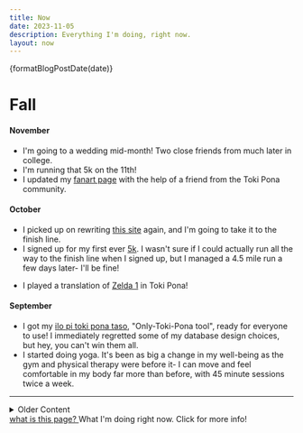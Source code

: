 ```yaml
---
title: Now
date: 2023-11-05
description: Everything I'm doing, right now.
layout: now
---
```


<script lang="ts">
	import { formatBlogPostDate } from '$lib/utils';
	import { Tooltip } from 'flowbite-svelte';
</script>

<div class="absolute top-16 right-16 text-xs">
  {formatBlogPostDate(date)}
</div>

<!-- # Winter -->
<!---->
<!-- #### December -->

# Fall

#### November

- I'm going to a wedding mid-month! Two close friends from much later in college.
- I'm running that 5k on the 11th!
- I updated my [fanart page](https://mun.la/fanart) with the help of a friend from the Toki Pona community.

#### October

<!-- - I went and saw [Rocky Horror Picture Show](https://en.wikipedia.org/wiki/The_Rocky_Horror_Picture_Show) with some friends- I went as [Eddie](https://rockyhorror.fandom.com/wiki/Eddie) -->

- I picked up on rewriting [this site](https://gregdan3.dev) again, and I'm going to take it to the finish line.
- I signed up for my first ever [5k](https://en.wikipedia.org/wiki/5K_run). I wasn't sure if I could actually run all the way to the finish line when I signed up, but I managed a 4.5 mile run a few days later- I'll be fine!
<!-- - I got a CT Scan! Long story, but I'm okay. It's weird to see the inside of your own body, especially your skull and brain. -->
- I played a translation of [Zelda 1](https://youtu.be/SkiiabwexcA) in Toki Pona!

#### September

- I got my [ilo pi toki pona taso](https://github.com/gregdan3/ilo-pi-toki-pona-taso), "Only-Toki-Pona tool", ready for everyone to use! I immediately regretted some of my database design choices, but hey, you can't win them all.
- I started doing yoga. It's been as big a change in my well-being as the gym and physical therapy were before it- I can move and feel comfortable in my body far more than before, with 45 minute sessions twice a week.

<hr class="my-8" />

<div class="relative">

<details>
<summary>Older Content</summary>

I keep track of the most recent three months at a time, and everything older is stashed in here.

# Summer

#### August

- My brother and I have been messing with [Ham Radio](https://en.wikipedia.org/wiki/Ham_Radio) a lot, so we went to [Huntsville Hamfest](https://hamfest.org/) and got some gear! I got a [Xiegu X6100](https://www.radioddity.com/products/xiegu-x6100) and a [Comet HFJ-350M](https://www.dxengineering.com/parts/cma-hfj-350m). A friend was also kind enough to sell us her [Icom IC-718](https://www.dxengineering.com/parts/ico-ic-718) for cheap. We tried [making our own antennas](https://youtu.be/oR1UXAZTucU) too- it's surprising how easy that is.
- I bought a new car! A [2023 Hyundai Elantra](). Took me long enough; I'd been driving a piece of junk for ages.
- I delivered my... Presentation? Gag? for [suno pi toki pona](https://suno.pona.la/2023/). See it [here](https://youtu.be/_awfcwuJhpk) and [here](https://youtu.be/AgkDx8dIAio)!

#### July

- I got myself a Thinkpad x280 to serve as a distraction-reducing writing laptop. Highly recommended! It's like, $100 on eBay.
- I started going to the gym at my university a few times a week, which has had an enormous impact on my day to day well-being and strength. I can't recommend it enough.

#### June

- I started going to physical therapy, primarily for my neck. It's taught me a lot about how complex and inter-linked the systems of the body are, how sensitive they are, and how difficult they are to change.
- I traveled to DC to attend a meetup of Toki Pona speakers in North America. It was one of the highlights of my entire year- and about the only place I could speak Toki Pona and nothing else for a full day.

# Spring

#### May

- I traveled to Pittsburgh to officiate the wedding of two new friends, who I met because of Toki Pona and [VRChat](https://vrchat.com)! I'm probably the only person in the world with both the skill in Toki Pona and the energy-of-personality to fill this role, and I'm so glad I could for them.

#### April

- I bought some AR Glasses, the [Nreal Airs](https://www.nreal.ai/) to be exact. They're really painfully in beta right now.

#### March

- I traveled to Houston to attend the wedding of two old friends from college. Congratulations to them both!

# Winter

#### February

#### January

</details>
  <div class="text-xs absolute top-2 right-2">
    <a href="https://nownownow.com/about">
      what is this page?
    </a>
    <Tooltip type="auto" placement="top" class="absolute">
      What I'm doing right now. Click for more info!
    </Tooltip>
  </div>
</div>
